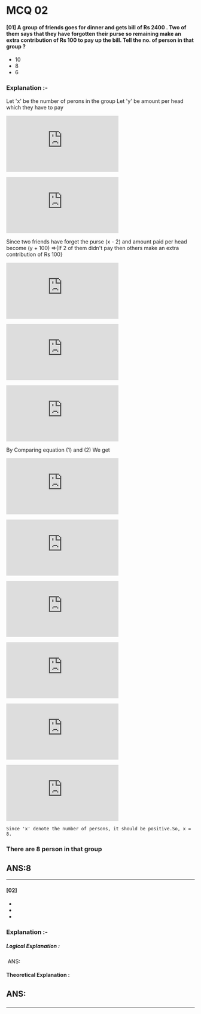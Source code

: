 # MCQ 02


#### [01] A group of friends goes for dinner and gets bill of Rs 2400 . Two of them says that they have forgotten their purse so remaining make an extra contribution of Rs 100 to pay up the bill. Tell the no. of person in that group ? 
  - 10
  - 8
  - 6

### Explanation :-
   Let 'x' be the number of perons in the group
   Let 'y' be amount per head which they have to pay
  
  ![](https://latex.codecogs.com/png.latex?%5Cbg_white%20%5Cfn_cm%20%5CLARGE%20x%5Ctimes%20y%3D2400)
  
  ![](https://latex.codecogs.com/png.latex?%5Cbg_white%20%5Cfn_cm%20%5CLARGE%20y%3D%5C%20%5Cfrac%7B2400%7D%7Bx%7D%5C%20%5C%20%5C%20%5C%20%5C%20%5C%20----%5Cto%20%281%29)
  
  Since two friends have forget the purse (x - 2) and amount paid per head become (y + 100) =>{If 2 of them didn't pay then others make an extra contribution of Rs 100}
  
  ![](https://latex.codecogs.com/png.latex?%5Cbg_white%20%5Cfn_cm%20%5CLARGE%20%5Cleft%28x-2%5Cright%29%5Cleft%28y%5C%20&plus;%5C%20100%5Cright%29%3D2400)
  
  ![](https://latex.codecogs.com/png.latex?%5Cbg_white%20%5Cfn_cm%20%5CLARGE%20%5Cmathrm%7By&plus;100%5C%20%3D%5C%20%7D%5Cfrac%7B%5Cmathrm%7B2400%7D%7D%7B%5Cmathrm%7B%28x-2%29%7D%7D%5C)
  
  ![](https://latex.codecogs.com/png.latex?%5Cbg_white%20%5Cfn_cm%20%5CLARGE%20%5Cmathrm%7By%7D%5Cmathrm%7B%5C%20%7D%5Cmathrm%7B%3D%5C%20%7D%5Cfrac%7B%5Cmathrm%7B2400%7D%7D%7B%5Cmathrm%7B%28x-2%29%7D%7D-100%5C%20%5C%20%5C%20%5C%20%5C%20----%5Cto%20%282%29%5C)
  
  By Comparing equation (1) and (2) We get
  
  ![](https://latex.codecogs.com/png.latex?%5Cbg_white%20%5Cfn_cm%20%5CLARGE%20%5Cfrac%7B2400%7D%7Bx%7D%5C%20%3D%5C%20%5Cfrac%7B%5Cmathrm%7B2400%7D%7D%7B%5Cmathrm%7B%28x-2%29%7D%7D-100%5C)
  
  ![](https://latex.codecogs.com/png.latex?%5Cbg_white%20%5Cfn_cm%20%5CLARGE%20%5Cfrac%7B2400%7D%7Bx%7D%5C%20%3D%5C%20%5Cfrac%7B%5Cmathrm%7B2400%7D%5Cmathrm%7B-%7D%5Cleft%28100x-200%5Cright%29%7D%7B%5Cmathrm%7B%28x-2%29%7D%7D%5C)
  
  ![](https://latex.codecogs.com/png.latex?%5Cbg_white%20%5Cfn_cm%20%5CLARGE%202400x-4800%3D2400x-100x%5E%7B2%20%7D&plus;200x%5C)
  
  ![](https://latex.codecogs.com/png.latex?%5Cbg_white%20%5Cfn_cm%20%5CLARGE%20%7B%5Cmathrm%7Bx%7D%7D%5E2%5Cmathrm%7B-%7D%5Cmathrm%7B%5C%202x%5C%20-48%5C%20%3D%5C%200%7D%5C)
  
  ![](https://latex.codecogs.com/png.latex?%5Cbg_white%20%5Cfn_cm%20%5CLARGE%20%5Cmathrm%7B%28x-8%29%5C%20%28x&plus;6%29%5C%20%3D%5C%200%7D%5C)
  
  ![](https://latex.codecogs.com/png.latex?%5Cbg_white%20%5Cfn_cm%20%5CLARGE%20%5Cmathrm%7Bx%5C%20%3D%5C%208%5C%20%7D%5Cmathrm%7B%5C%20%7D%5Cmathrm%7Bor%7D%5Cmathrm%7B%5C%20%7D%5Cmathrm%7B%5C%20x%5C%20%3D%5C%20-%7D%5Cmathrm%7B6%7D%5C)
  
    Since 'x' denote the number of persons, it should be positive.So, x = 8. 
 
### There are 8 person in that group
## ANS:8 

- - - -

#### [02] 
  - 
  - 
  - 

### Explanation :-
##### Logical Explanation :
  ![]()
 ANS: 

#### Theoretical Explanation :


 
### 
## ANS: 


##### 

- - - -
